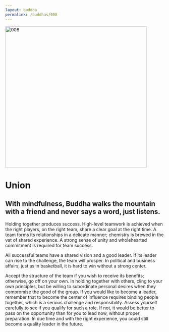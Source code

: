 ```yaml
---
layout: buddha
permalink: /buddhas/008
---
```


<div class="uk-text-center">
<img src="{{"/assets/img/buddhas/buddha-008.jpg" | relative_url}}" alt="008"  width="448" height="448"></div>

# Union

## With mindfulness, Buddha walks the mountain with a friend and never says a word, just listens.



Holding together produces success. High-level teamwork is achieved when the right players, on the right team, share a clear goal at the right time. A team forms its relationships in a delicate manner; chemistry is brewed in the vat of shared experience. A strong sense of unity and wholehearted commitment is required for team success.

All successful teams have a shared vision and a good leader. If its leader can rise to the challenge, the team will prosper. In political and business affairs, just as in basketball, it is hard to win without a strong center.

Accept the structure of the team if you wish to receive its benefits; otherwise, go off on your own. In holding together with others, cling to your own principles, but be willing to subordinate personal desires when they compromise the good of the group. If you would like to become a leader, remember that to become the center of influence requires binding people together, which is a serious challenge and responsibility. Assess yourself carefully to see if you qualify for such a role. If not, it would be better to pass on the opportunity than for you to lead now, without proper preparation. In due time and with the right experience, you could still become a quality leader in the future.
